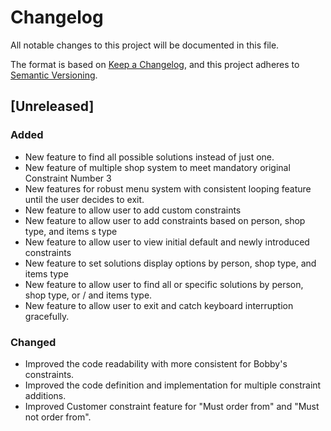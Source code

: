# Changelog

All notable changes to this project will be documented in this file.

The format is based on [Keep a Changelog](https://keepachangelog.com/en/1.0.0/),
and this project adheres to [Semantic Versioning](https://semver.org/spec/v2.0.0.html).

## [Unreleased]

### Added
- New feature to find all possible solutions instead of just one.
- New feature of multiple shop system to meet mandatory original Constraint Number 3
- New features for robust menu system with consistent looping feature until the user decides to exit.
- New feature to allow user to add custom constraints
- New feature to allow user to add constraints based on person, shop type, and items s type
- New feature to allow user to view initial default and newly introduced constraints
- New feature to set solutions display options by person, shop type, and items type
- New feature to allow user to find all or specific solutions by person, shop type, or / and items type.
- New feature to allow user to exit and catch keyboard interruption gracefully.

### Changed
- Improved the code readability with more consistent for Bobby's constraints.
- Improved the code definition and implementation for multiple constraint additions.
- Improved Customer constraint feature for "Must order from" and "Must not order from".

